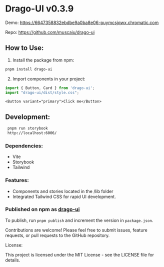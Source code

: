 # Drago-UI v0.3.9
 
Demo: https://6647358832ebdbe9a0ba8e06-puymcsjqwx.chromatic.com

Repo: https://github.com/muscaiu/drago-ui


## How to Use:

1. Install the package from npm:
```bash
pnpm install drago-ui
```
2. Import components in your project:
```javascript
import { Button, Card } from 'drago-ui';
import "drago-ui/dist/style.css";
```
```tsx
<Button variant="primary">Click me</Button>
```

## Development:

```bash
 pnpm run storybook
 http://localhost:6006/
```

### Dependencies:

- Vite
- Storybook
- Tailwind

### Features:

- Components and stories located in the /lib folder
- Integrated Tailwind CSS for rapid UI development.


### Published on npm as [drago-ui](https://www.npmjs.com/package/drago-ui)

To publish, run `pnpm publish` and increment the version in `package.json`.


Contributions are welcome! Please feel free to submit issues, feature requests, or pull requests to the GitHub repository.

License:

This project is licensed under the MIT License - see the LICENSE file for details.